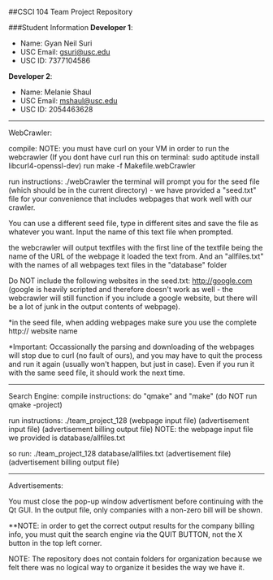 ##CSCI 104 Team Project Repository

###Student Information
**Developer 1**:
  + Name: Gyan Neil Suri
  + USC Email: gsuri@usc.edu
  + USC ID: 7377104586

**Developer 2**:
  + Name: Melanie Shaul
  + USC Email: mshaul@usc.edu
  + USC ID: 2054463628

----------------------------------------------------------------------------------------------------------------------------------------------

WebCrawler:

compile: NOTE: you must have curl on your VM in order to run the webcrawler 
(If you dont have curl run this on terminal: sudo aptitude install libcurl4-openssl-dev)
run make -f Makefile.webCrawler

run instructions: ./webCrawler
the terminal will prompt you for the seed file (which should be in the current directory) - we have provided a "seed.txt" file for your convenience that includes webpages that work well with our crawler.

You can use a different seed file, type in different sites and save the file as whatever you want. Input the name of this text file when prompted.

the webcrawler will output textfiles with the first line of the textfile being the name of the URL of the webpage it loaded the text from. And an "allfiles.txt" with the names of all webpages text files in the "database" folder

Do NOT include the following websites in the seed.txt: http://google.com (google is heavily scripted and therefore doesn't work as well - the webcrawler will still function if you include a google website, but there will be a lot of junk in the output contents of webpage).

*in the seed file, when adding webpages make sure you use the complete http:// website name

*Important: Occassionally the parsing and downloading of the webpages will stop due to curl (no fault of ours), and you may have to quit the process and run it again (usually won't happen, but just in case). Even if you run it with the same seed file, it should work the next time.

----------------------------------------------------------------------------------------------------------------------------------------------
Search Engine:
compile instructions: do "qmake" and "make" (do NOT run qmake -project)

run instructions: ./team_project_128 (webpage input file) (advertisement input file) (advertisement billing output file)
NOTE: the webpage input file we provided is database/allfiles.txt

so run:
./team_project_128 database/allfiles.txt (advertisement file) (advertisement billing output file)

----------------------------------------------------------------------------------------------------------------------------------------------

Advertisements:

You must close the pop-up window advertisment before continuing with the Qt GUI.
In the output file, only companies with a non-zero bill will be shown.

**NOTE: in order to get the correct output results for the company billing info, you must quit the search engine via the QUIT BUTTON, not the X button in the top left corner.


NOTE: The repository does not contain folders for organization because we felt there was no logical way to organize it besides the way we have it.